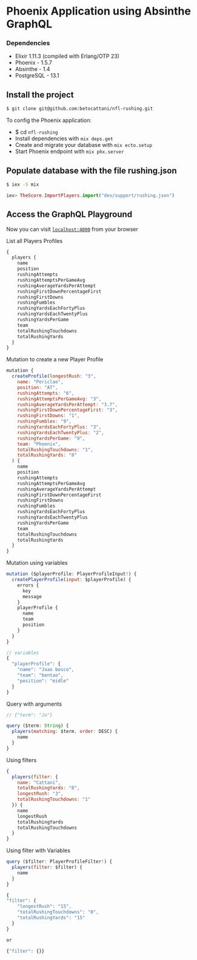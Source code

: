 # Phoenix Application using Absinthe GraphQL

### Dependencies
- Elixir 1.11.3 (compiled with Erlang/OTP 23)
- Phoenix - 1.5.7
- Absinthe - 1.4
- PostgreSQL - 13.1

## Install the project
```bash
$ git clone git@github.com:betocattani/nfl-rushing.git
```

To config the Phoenix application:
  * $ cd `nfl-rushing`
  * Install dependencies with `mix deps.get`
  * Create and migrate your database with `mix ecto.setup`
  * Start Phoenix endpoint with `mix phx.server`

## Populate database with the file rushing.json
```bash
$ iex -S mix
```

```elixir
iex> TheScore.ImportPlayers.import("dev/support/rushing.json")
```
## Access the GraphQL Playground
Now you can visit [`localhost:4000`](http://localhost:4000/graphiql) from your browser

List all Players Profiles
```javascript
{
  players {
    name
    position
    rushingAttempts
    rushingAttemptsPerGameAvg
    rushingAverageYardsPerAttempt
    rushingFirstDownPercentageFirst
    rushingFirstDowns
    rushingFumbles
    rushingYardsEachFortyPlus
    rushingYardsEachTwentyPlus
    rushingYardsPerGame
    team
    totalRushingTouchdowns
    totalRushingYards
  }
}
```

Mutation to create a new Player Profile
```javascript
mutation {
  createProfile(longestRush: "3",
    name: "Periclao",
    position: "AT",
    rushingAttempts: "6",
    rushingAttemptsPerGameAvg: "3",
    rushingAverageYardsPerAttempt: "3.7",
    rushingFirstDownPercentageFirst: "3",
    rushingFirstDowns: "1",
    rushingFumbles: "9",
    rushingYardsEachFortyPlus: "3",
    rushingYardsEachTwentyPlus: "2",
    rushingYardsPerGame: "9",
    team: "Phoenix",
    totalRushingTouchdowns: "1",
    totalRushingYards: "8"
  ) {
    name
    position
    rushingAttempts
    rushingAttemptsPerGameAvg
    rushingAverageYardsPerAttempt
    rushingFirstDownPercentageFirst
    rushingFirstDowns
    rushingFumbles
    rushingYardsEachFortyPlus
    rushingYardsEachTwentyPlus
    rushingYardsPerGame
    team
    totalRushingTouchdowns
    totalRushingYards
  }
}
```

Mutation using variables
```javascript
mutation ($playerProfile: PlayerProfileInput!) {
  createPlayerProfile(input: $playerProfile) {
    errors {
      key
      message
    }
    playerProfile {
      name
      team
      position
    }
  }
}

// variables
{
  "playerProfile": {
    "name": "Joao bosco",
    "team": "bentao",
    "position": "midle"
  }
}
```

Query with arguments
```javascript
// {"term": "Jo"}

query ($term: String) {
  players(matching: $term, order: DESC) {
    name
  }
}
```

Using filters
```javascript
{
  players(filter: {
    name: "Cattani",
    totalRushingYards: "8",
    longestRush: "3",
    totalRushingTouchdowns: "1"
  }) {
    name
    longestRush
    totalRushingYards
    totalRushingTouchdowns
  }
}
```

Using filter with Variables
```javascript
query ($filter: PlayerProfileFilter!) {
  players(filter: $filter) {
    name
  }
}

{
"filter": {
    "longestRush": "15",
    "totalRushingTouchdowns": "0",
    "totalRushingYards": "15"
  }
}

or

{"filter": {}}
```
